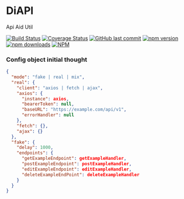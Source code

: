 # DiAPI

Api Aid Util

[![Build Status](https://img.shields.io/travis/bxmon/diapi.svg)](https://travis-ci.org/bxmon/diapi)
[![Coverage Status](https://coveralls.io/repos/github/bxmon/diapi/badge.svg?branch=dev)](https://coveralls.io/github/bxmon/diapi?branch=dev)
[![GitHub last commit](https://img.shields.io/github/last-commit/bxmon/diapi.svg)](https://www.npmjs.com/package/diapi)
[![npm version](https://img.shields.io/npm/v/diapi.svg)](https://www.npmjs.com/package/diapi)
[![npm downloads](https://img.shields.io/npm/dt/diapi.svg)](https://www.npmjs.com/package/diapi)
[![NPM](https://img.shields.io/npm/l/diapi.svg)](https://www.npmjs.com/package/diapi)

### Config object initial thought

```json
{
  "mode": "fake | real | mix",
  "real": {
    "client": "axios | fetch | ajax",
    "axios": {
      "instance": axios,
      "bearerToken": null,
      "baseURL": "https://example.com/api/v1",
      "errorHandler": null
    },
    "fetch": {},
    "ajax": {}
  },
  "fake": {
    "delay": 1000,
    "endpoints": {
      "getExampleEndpoint": getExampleHandler,
      "postExampleEndpoint": postExampleHandler,
      "editExampleEndpoint": editExampleHandler,
      "deleteExampleEndPoint": deleteExampleHandler
    }
  }
}
```
